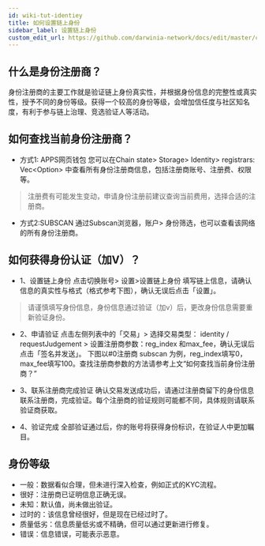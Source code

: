 ```yaml
---
id: wiki-tut-identiey
title: 如何设置链上身份
sidebar_label: 设置链上身份
custom_edit_url: https://github.com/darwinia-network/docs/edit/master/content/zh-CN/wiki-tut-identity.md
---
```


## 什么是身份注册商？
身份注册商的主要工作就是验证链上身份真实性，并根据身份信息的完整性或真实性，授予不同的身份等级。获得一个较高的身份等级，会增加信任度与社区知名度，有利于参与链上治理、竞选验证人等活动。


## 如何查找当前身份注册商？
- 方式1: APPS网页钱包
您可以在Chain state> Storage> Identity> registrars: Vec<Option<RegistrarInfo>> 中查看所有身份注册商信息，包括注册商账号、注册费、权限等。
> 注册费有可能发生变动，申请身份注册前建议查询当前费用，选择合适的注册商。

- 方式2:SUBSCAN
通过Subscan浏览器，账户> 身份筛选，也可以查看该网络的所有身份注册商。


## 如何获得身份认证（加V）？

- 1、设置链上身份
点击切换账号> 设置>设置链上身份
填写链上信息，请确认信息的真实性与格式（格式参考下图），确认无误后点击「设置」。
> 请谨慎填写身份信息，身份信息通过验证（加v）后，更改身份信息需要重新验证身份。

- 2、申请验证
点击左侧列表中的「交易」>  选择交易类型： identity / requestJudgement > 设置注册商参数：reg_index 和max_fee，确认无误后点击「签名并发送」。
下图以#0注册商 subscan 为例，reg_index填写0，max_fee填写100。查找注册商参数的方法请参考上文“如何查找当前身份注册商？”

- 3、联系注册商完成验证
确认交易发送成功后，请通过注册商留下的身份信息联系注册商，完成验证。每个注册商的验证规则可能都不同，具体规则请联系验证商获取。

- 4、验证完成
全部验证通过后，你的账号将获得身份标识，在验证人中更加瞩目。


## 身份等级

- 一般：数据看似合理，但未进行深入检查，例如正式的KYC流程。
- 很好：注册商已证明信息正确无误。
- 未知：默认值，尚未做出验证。
- 过时的：该信息曾经很好，但是现在已经过时了。
- 质量低劣：信息质量低劣或不精确，但可以通过更新进行修复。
- 错误：信息错误，可能表示恶意。
